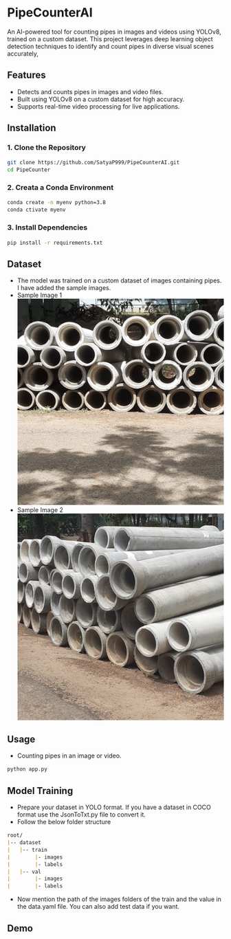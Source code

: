 # PipeCounterAI
An AI-powered tool for counting pipes in images and videos using YOLOv8, trained on a custom dataset. This project leverages deep learning object detection techniques to identify and count pipes in diverse visual scenes accurately,


## Features
- Detects and counts pipes in images and video files.
- Built using YOLOv8 on a custom dataset for high accuracy.
- Supports real-time video processing for live applications.

## Installation

### 1. Clone the Repository
```bash
git clone https://github.com/SatyaP999/PipeCounterAI.git
cd PipeCounter
```
### 2. Creata a Conda Environment
```bash
conda create -n myenv python=3.8
conda ctivate myenv
```
### 3. Install Dependencies
```bash
pip install -r requirements.txt
```

## Dataset
- The model was trained on a custom dataset of images containing pipes. I have added the sample images.
- Sample Image 1
![Sample Image 1](image-2.jpeg)
- Sample Image 2
![Sample Image 2](image-1.jpeg)

## Usage
- Counting pipes in an image or video.
```bash
python app.py
```

## Model Training
- Prepare your dataset in YOLO format. If you have a dataset in COCO format use the JsonToTxt.py file to convert it.
- Follow the below folder structure
```markdown
root/
|-- dataset
|   |-- train
|        |- images
|        |- labels
|   |-- val
|        |- images
|        |- labels
```
- Now mention the path of the images folders of the train and the value in the data.yaml file. You can also add test data if you want.

## Demo

